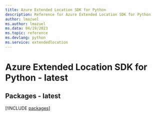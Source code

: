 ```yaml
---
title: Azure Extended Location SDK for Python
description: Reference for Azure Extended Location SDK for Python
author: lmazuel
ms.author: lmazuel
ms.data: 04/19/2023
ms.topic: reference
ms.devlang: python
ms.service: extendedlocation
---
```

# Azure Extended Location SDK for Python - latest
## Packages - latest
[!INCLUDE [packages](extended-location-index.md)]